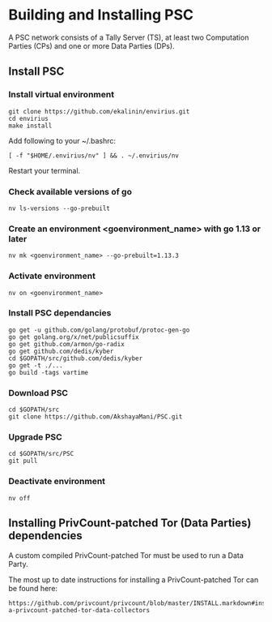 # Building and Installing PSC

A PSC network consists of a Tally Server (TS), at least two Computation Parties (CPs) and one or more Data Parties (DPs). 

## Install PSC

### Install virtual environment

    git clone https://github.com/ekalinin/envirius.git
    cd envirius
    make install

Add following to your ~/.bashrc:

    [ -f "$HOME/.envirius/nv" ] && . ~/.envirius/nv

Restart your terminal.

### Check available versions of go

    nv ls-versions --go-prebuilt

### Create an environment <goenvironment_name> with go 1.13 or later

    nv mk <goenvironment_name> --go-prebuilt=1.13.3

### Activate environment

    nv on <goenvironment_name>

### Install PSC dependancies

    go get -u github.com/golang/protobuf/protoc-gen-go
    go get golang.org/x/net/publicsuffix
    go get github.com/armon/go-radix
    go get github.com/dedis/kyber
    cd $GOPATH/src/github.com/dedis/kyber
    go get -t ./...
    go build -tags vartime

### Download PSC

    cd $GOPATH/src
    git clone https://github.com/AkshayaMani/PSC.git

### Upgrade PSC

    cd $GOPATH/src/PSC
    git pull

### Deactivate environment

    nv off

## Installing PrivCount-patched Tor (Data Parties) dependencies

A custom compiled PrivCount-patched Tor must be used to run a Data Party. 

The most up to date instructions for installing a PrivCount-patched Tor can be found here:

    https://github.com/privcount/privcount/blob/master/INSTALL.markdown#installing-a-privcount-patched-tor-data-collectors

<!---
### Tor Dependencies

    Debian/Ubuntu:  libssl-dev libevent-dev
    Other Linux:    libssl libssl-dev libevent libevent-devel

### Tor Dependencies

#### Linux Sandbox (Optional)

    Debian/Ubuntu:  libseccomp-dev
    Other Linux:    libseccomp2 libseccomp-devel

#### Linux Capabilities (Optional)

    Debian/Ubuntu:  libcap-dev
    Other Linux:    libcap libcap-devel


#### Linux systemd notifications (Required if using systemd)

    Debian/Ubuntu:  libsystemd-dev pkg-config
    ./configure --enable-systems

#### scrypt Control Port Password Encryption (Optional)

    Debian/Ubuntu:  libscrypt-dev
    Other Linux:    libscrypt-devel

### Building Tor

Tor builds with --prefix=/usr/local by default. Perform the following steps to install a privcount-patched tor in /usr/local:

    git clone https://github.com/privcount/tor.git tor-privcount
    cd tor-privcount
    git checkout origin/privcount
    ./autogen.sh
    ./configure --disable-asciidoc --prefix=/usr/local
    make
    sudo make install
-->
